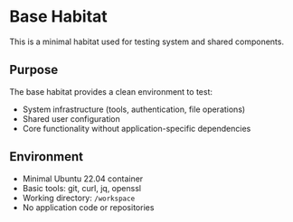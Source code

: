 # Base Habitat

This is a minimal habitat used for testing system and shared components.

## Purpose

The base habitat provides a clean environment to test:
- System infrastructure (tools, authentication, file operations)
- Shared user configuration
- Core functionality without application-specific dependencies

## Environment

- Minimal Ubuntu 22.04 container
- Basic tools: git, curl, jq, openssl
- Working directory: `/workspace`
- No application code or repositories